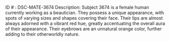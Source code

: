 ID # : DSC-MATE-3674
Description: Subject 3674 is a female human currently working as a beautician. They possess a unique appearance, with spots of varying sizes and shapes covering their face. Their lips are almost always adorned with a vibrant red hue, greatly accentuating the overall aura of their appearance. Their eyebrows are an unnatural orange color, further adding to their otherworldly nature.